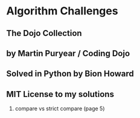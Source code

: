 # Algorithm Challenges 
## The Dojo Collection
## by Martin Puryear / Coding Dojo

## Solved in Python by Bion Howard
## MIT License to my solutions

1. compare vs strict compare (page 5)